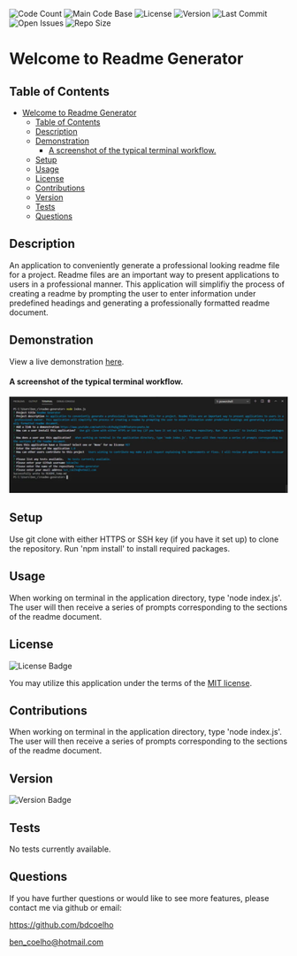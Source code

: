 ![Code Count](https://img.shields.io/github/languages/count/bdcoelho/readme-generator)
![Main Code Base](https://img.shields.io/github/languages/top/bdcoelho/readme-generator)
![License](https://img.shields.io/badge/license-MIT-blue)
![Version](https://img.shields.io/badge/version-1.0-red)
![Last Commit](https://img.shields.io/github/last-commit/bdcoelho/readme-generator)
![Open Issues](https://img.shields.io/github/issues-raw/bdcoelho/readme-generator)
![Repo Size](https://img.shields.io/github/repo-size/bdcoelho/readme-generator)

# Welcome to Readme Generator

## Table of Contents

- [Welcome to Readme Generator](#welcome-to-readme-generator)
  - [Table of Contents](#table-of-contents)
  - [Description](#description)
  - [Demonstration](#demonstration)
      - [A screenshot of the typical terminal workflow.](#a-screenshot-of-the-typical-terminal-workflow)
  - [Setup](#setup)
  - [Usage](#usage)
  - [License](#license)
  - [Contributions](#contributions)
  - [Version](#version)
  - [Tests](#tests)
  - [Questions](#questions)

## Description

An application to conveniently generate a professional looking readme file for a project. Readme files are an important way to present applications to users in a professional manner. This application will simplifiy the process of creating a readme by prompting the user to enter information under predefined headings and generating a professionally formatted readme document.

## Demonstration

View a live demonstration [here](https://drive.google.com/file/d/1et8jWJ54F7A30qmXfTaqpxLpw_9elETJ/view).

#### A screenshot of the typical terminal workflow.

![Terminal Prompt](./assets/img/screenshot.png "Terminal Prompt")

## Setup

Use git clone with either HTTPS or SSH key (if you have it set up) to clone the repository. Run 'npm install' to install required packages.

## Usage

When working on terminal in the application directory, type 'node index.js'. The user will then receive a series of prompts corresponding to the sections of the readme document.

## License

![License Badge](https://img.shields.io/badge/license-MIT-blue)

You may utilize this application under the terms of the [MIT license](assets/licences/MIT.txt).

## Contributions

When working on terminal in the application directory, type 'node index.js'. The user will then receive a series of prompts corresponding to the sections of the readme document.

## Version

![Version Badge](https://img.shields.io/badge/version-1.0-red)

## Tests

No tests currently available.

## Questions

If you have further questions or would like to see more features, please contact me via github or email:

https://github.com/bdcoelho

ben_coelho@hotmail.com
